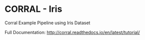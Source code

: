 # CORRAL - Iris

Corral Example Pipeline using Iris Dataset

Full Documentation: http://corral.readthedocs.io/en/latest/tutorial/
